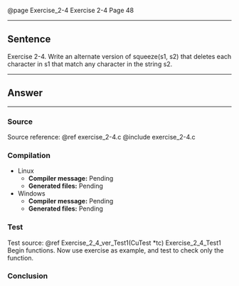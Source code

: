 @page Exercise_2-4 Exercise 2-4
Page 48

---

## Sentence
Exercise 2-4. Write an alternate version of squeeze(s1, s2) that deletes each character in s1 that match any character in the string s2.

---

## Answer

---

### Source
Source reference: @ref exercise_2-4.c
@include exercise_2-4.c

### Compilation
- Linux
  - **Compiler message:** Pending
  - **Generated files:** Pending
- Windows
  - **Compiler message:** Pending
  - **Generated files:** Pending

### Test
Test source: @ref Exercise_2_4_ver_Test1(CuTest *tc)
Exercise_2_4_Test1
Begin functions. Now use exercise as example, and test to check only the function.

### Conclusion
